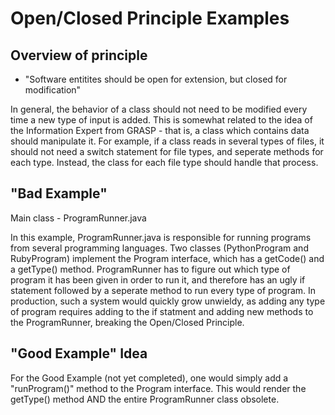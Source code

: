 # Open/Closed Principle Examples

## Overview of principle
* "Software entitites should be open for extension, but closed for modification"

In general, the behavior of a class should not need to be modified every time a new type of input is added. This is somewhat related to the idea of the Information Expert from GRASP - that is, a class which contains data should manipulate it. For example, if a class reads in several types of files, it should not need a switch statement for file types, and seperate methods for each type. Instead, the class for each file type should handle that process.

## "Bad Example"
Main class - ProgramRunner.java

In this example, ProgramRunner.java is responsible for running programs from several programming languages. Two classes (PythonProgram and RubyProgram) implement the Program interface, which has a getCode() and a getType() method. ProgramRunner has to figure out which type of program it has been given in order to run it, and therefore has an ugly if statement followed by a seperate method to run every type of program. In production, such a system would quickly grow unwieldy, as adding any type of program requires adding to the if statment and adding new methods to the ProgramRunner, breaking the Open/Closed Principle. 

## "Good Example" Idea

For the Good Example (not yet completed), one would simply add a "runProgram()" method to the Program interface. This would render the getType() method AND the entire ProgramRunner class obsolete. 
